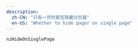 ```yaml
---
description:
  zh-CN: "只有一页时是否隐藏分页器"
  en-US: "Whether to hide pager on single page"
---
```


```html
nzHideOnSinglePage
```
